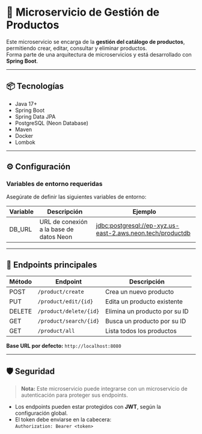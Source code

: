 # 🛒 Microservicio de Gestión de Productos

Este microservicio se encarga de la **gestión del catálogo de productos**, permitiendo crear, editar, consultar y eliminar productos.  
Forma parte de una arquitectura de microservicios y está desarrollado con **Spring Boot**.

---

## 📦 Tecnologías

- Java 17+  
- Spring Boot  
- Spring Data JPA  
- PostgreSQL (Neon Database)  
- Maven  
- Docker  
- Lombok  

---

## ⚙️ Configuración

### Variables de entorno requeridas

Asegúrate de definir las siguientes variables de entorno:

| Variable   | Descripción                             | Ejemplo                                                                 |
|------------|-----------------------------------------|-------------------------------------------------------------------------|
| DB_URL     | URL de conexión a la base de datos Neon | [jdbc:postgresql://ep-xyz.us-east-2.aws.neon.tech/productdb](https://console.neon.tech/app/projects/orange-bread-10311465) |

---

## 🚀 Endpoints principales

| Método | Endpoint                | Descripción                     |
|--------|-------------------------|---------------------------------|
| POST   | `/product/create`       | Crea un nuevo producto          |
| PUT    | `/product/edit/{id}`    | Edita un producto existente     |
| DELETE | `/product/delete/{id}`  | Elimina un producto por su ID   |
| GET    | `/product/search/{id}`  | Busca un producto por su ID     |
| GET    | `/product/all`          | Lista todos los productos       |

**Base URL por defecto:** `http://localhost:8080`

---

## 🛡️ Seguridad

> **Nota:** Este microservicio puede integrarse con un microservicio de autenticación para proteger sus endpoints.

- Los endpoints pueden estar protegidos con **JWT**, según la configuración global.
- El token debe enviarse en la cabecera:  
  `Authorization: Bearer <token>`
